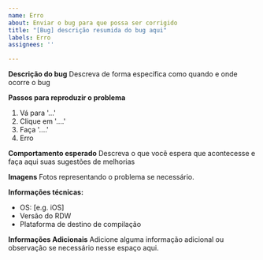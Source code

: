 ```yaml
---
name: Erro
about: Enviar o bug para que possa ser corrigido
title: "[Bug] descrição resumida do bug aqui"
labels: Erro
assignees: ''

---
```


**Descrição do bug**
Descreva de forma específica como quando e onde ocorre o bug

**Passos para reproduzir o problema**
1. Vá para '...'
2. Clique em '....'
3. Faça '....'
4. Erro

**Comportamento esperado**
Descreva o que você espera que acontecesse e faça aqui suas sugestões de melhorias

**Imagens**
Fotos representando o problema se necessário.

**Informações técnicas:**
 - OS: [e.g. iOS]
 - Versão do RDW
 - Plataforma de destino de compilação

**Informações Adicionais**
Adicione alguma informação adicional ou observação se necessário nesse espaço aqui.
